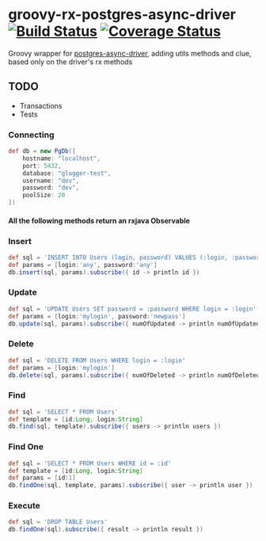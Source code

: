 # groovy-rx-postgres-async-driver [![Build Status](https://travis-ci.org/leosilvadev/groovy-rx-postgres-async-driver.svg?branch=master)](https://travis-ci.org/leosilvadev/groovy-rx-postgres-async-driver) [![Coverage Status](https://coveralls.io/repos/github/leosilvadev/groovy-rx-postgres-async-driver/badge.svg?branch=master)](https://coveralls.io/github/leosilvadev/groovy-rx-postgres-async-driver?branch=master)

Groovy wrapper for <a href="https://github.com/alaisi/postgres-async-driver">postgres-async-driver<a>, adding utils methods and clue, based only on the driver's rx methods

## TODO
- Transactions
- Tests

### Connecting
```groovy
def db = new PgDb([
	hostname: "localhost",
	port: 5432,
	database: "glogger-test",
	username: "dev",
	password: "dev",
	poolSize: 20
])
```

#### All the following methods return an rxjava Observable

### Insert
```groovy
def sql = 'INSERT INTO Users (login, password) VALUES (:login, :password)'
def params = [login:'any', password:'any']
db.insert(sql, params).subscribe({ id -> println id })
```

### Update
```groovy
def sql = 'UPDATE Users SET password = :password WHERE login = :login'
def params = [login:'mylogin', password:'newpass']
db.update(sql, params).subscribe({ numOfUpdated -> println numOfUpdated })
```

### Delete
```groovy
def sql = 'DELETE FROM Users WHERE login = :login'
def params = [login:'mylogin']
db.delete(sql, params).subscribe({ numOfDeleted -> println numOfDeleted })
```

### Find
```groovy
def sql = 'SELECT * FROM Users'
def template = [id:Long, login:String]
db.find(sql, template).subscribe({ users -> println users })
```

### Find One
```groovy
def sql = 'SELECT * FROM Users WHERE id = :id'
def template = [id:Long, login:String]
def params = [id:1]
db.findOne(sql, template, params).subscribe({ user -> println user })
```

### Execute
```groovy
def sql = 'DROP TABLE Users'
db.findOne(sql).subscribe({ result -> println result })
```
